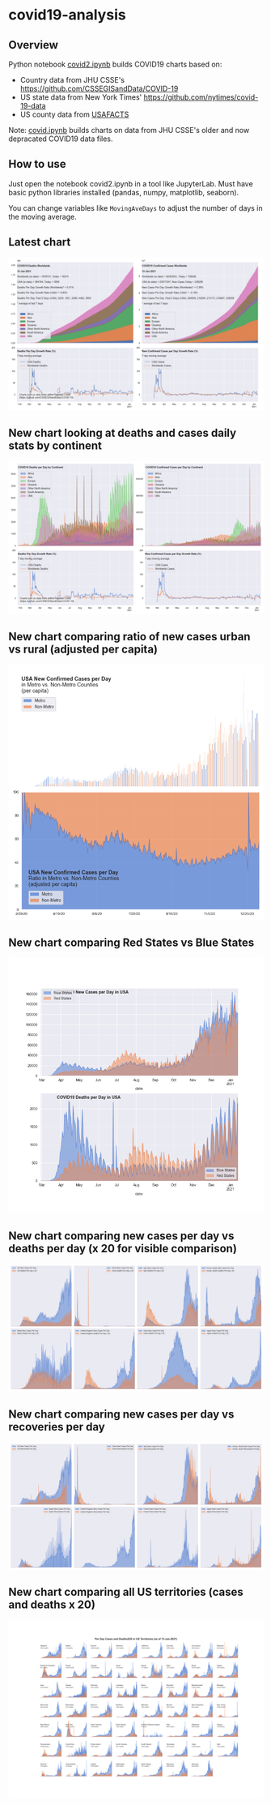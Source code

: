 # covid19-analysis

## Overview
Python notebook [covid2.ipynb](https://github.com/danlaw/covid19-analysis/blob/master/covid2.ipynb) builds COVID19 charts based on:
* Country data from JHU CSSE's https://github.com/CSSEGISandData/COVID-19
* US state data from New York Times' https://github.com/nytimes/covid-19-data
* US county data from [USAFACTS](https://usafacts.org/visualizations/coronavirus-covid-19-spread-map/)

Note: [covid.ipynb](https://github.com/danlaw/covid19-analysis/blob/master/covid.ipynb) builds charts on data from JHU CSSE's older and now depracated COVID19 data files.

## How to use
Just open the notebook covid2.ipynb in a tool like JupyterLab. Must have basic python libraries installed (pandas, numpy, matplotlib, seaborn).

You can change variables like ``MovingAveDays`` to adjust the number of days in the moving average.

## Latest chart
![Latest chart](charts/20210113-covid19-chart.png)

## New chart looking at deaths and cases daily stats by continent
![Comparison chart](charts/20210113-covid19-chart-perday.png)

## New chart comparing ratio of new cases urban vs rural (adjusted per capita)
![Urban rural per capita chart](charts/20210113-US-counties-urban-vs-rural-per-capita.png)

## New chart comparing Red States vs Blue States
![Red vs Blue chart](charts/20210113-compare-daily-red-vs-blue-states.png)

## New chart comparing new cases per day vs deaths per day (x 20 for visible comparison)
![Comparison chart](charts/20210113-comparison-chart.png)

## New chart comparing new cases per day vs recoveries per day
![Recovery chart](charts/20210113-comparison-recovery-chart.png)

## New chart comparing all US territories (cases and deaths x 20)
![Territories chart](charts/20210113-compare-US-territories.png)

